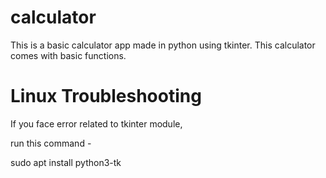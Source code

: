 # calculator
This is a basic calculator app made in python using tkinter.
This calculator comes with basic functions.

# Linux Troubleshooting
If you face error related to tkinter module,

run this command - 

sudo apt install python3-tk
